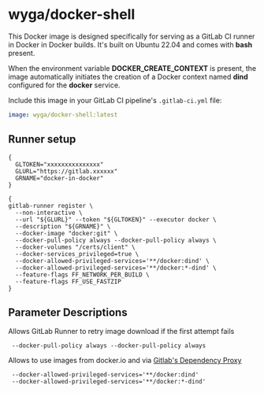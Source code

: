 # wyga/docker-shell

This Docker image is designed specifically for serving as a GitLab CI runner in Docker in Docker builds. It's built on Ubuntu 22.04 and comes with **bash** present.

When the environment variable **DOCKER_CREATE_CONTEXT** is present, the image automatically initiates the creation of a Docker context named **dind** configured for the **docker** service.

Include this image in your GitLab CI pipeline's `.gitlab-ci.yml` file:

```yaml
image: wyga/docker-shell:latest
```

## Runner setup

```
{
  GLTOKEN="xxxxxxxxxxxxxxx"
  GLURL="https://gitlab.xxxxxx"
  GRNAME="docker-in-docker"
}
```

```
{
gitlab-runner register \
  --non-interactive \
  --url "${GLURL}" --token "${GLTOKEN}" --executor docker \
  --description "${GRNAME}" \
  --docker-image "docker:git" \
  --docker-pull-policy always --docker-pull-policy always \
  --docker-volumes "/certs/client" \
  --docker-services_privileged=true \
  --docker-allowed-privileged-services='**/docker:dind' \
  --docker-allowed-privileged-services='**/docker:*-dind' \
  --feature-flags FF_NETWORK_PER_BUILD \
  --feature-flags FF_USE_FASTZIP
}
```

## Parameter Descriptions

Allows GitLab Runner to retry image download if the first attempt fails

```
 --docker-pull-policy always --docker-pull-policy always
```


Allows to use images from docker.io and via [Gitlab's Dependency Proxy](https://docs.gitlab.com/ee/user/packages/dependency_proxy/)

```
 --docker-allowed-privileged-services='**/docker:dind'
 --docker-allowed-privileged-services='**/docker:*-dind'
```
